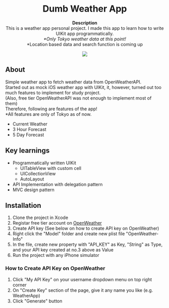 <h1 align="center">Dumb Weather App</h1>
<p align="center"><strong>Description</strong>
<br>This is a weather app personal project. I made this app to learn how to write UIKit app programmatically.
<br><em>*Only Tokyo weather data at this point!</em>
<br>*Location based data and search function is coming up</p>
<div align="center"><img src="demo.gif"></img></div>
<h2>About</h2>

Simple weather app to fetch weather data from OpenWeatherAPI. <br/>
Started out as mock iOS weather app with UIKit, it, however, turned out too much features to implement for study project. <br/>
(Also, free tier OpenWeatherAPI was not enough to implement most of them)<br/>
Therefore, following are features of the app!<br/>
*All features are only of Tokyo as of now.<br/>
- Current Weather
- 3 Hour Forecast
- 5 Day Forecast

<h2>Key learnings</h2>

- Programmatically written UIKit
  - UITableView with custom cell
  - UICollectionView
  - AutoLayout
- API Implementation with delegation pattern
- MVC design pattern

<h2>Installation</h2>

1. Clone the project in Xcode
2. Registar free tier account on <a href="https://openweathermap.org/">OpenWeather</a>
3. Create API key (See below on how to create API key on OpenWeather)
4. Right click the "Model" folder and create new plist file "OpenWeather-Info"
5. In the file, create new property with "API_KEY" as Key, "String" as Type, and your API key created at no.3 above as Value
6. Run the project with any iPhone simulator

<h3>How to Create API Key on OpenWeather</h3>

1. Click "My API Key" on your username dropdown menu on top right corner
2. On "Create Key" section of the page, give it any name you like (e.g. WeatherApp)
3. Click "Generate" button
